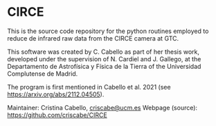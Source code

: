 # CIRCE

This is the source code repository for the python routines employed to reduce de infrared raw data from the CIRCE camera at GTC.

This software was created by C. Cabello as part of her thesis work, developed under the supervision of N. Cardiel and J. Gallego, at the Departamento de Astrofísica y Física de la Tierra of the Universidad Complutense de Madrid.

The program is first mentioned in Cabello et al. 2021 (see https://arxiv.org/abs/2112.04505).

Maintainer: Cristina Cabello, criscabe@ucm.es
Webpage (source): https://github.com/criscabe/CIRCE
